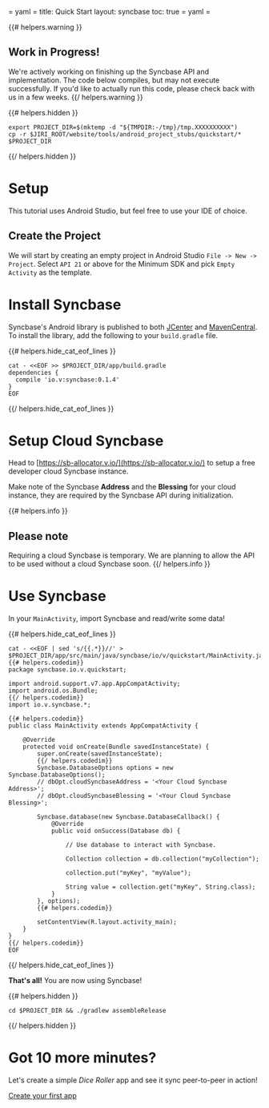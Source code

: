 = yaml =
title: Quick Start
layout: syncbase
toc: true
= yaml =

{{# helpers.warning }}
## Work in Progress!
We're actively working on finishing up the Syncbase API and implementation.
The code below compiles, but may not execute successfully.
If you'd like to actually run this code, please check back with us in a few weeks.
{{/ helpers.warning }}

{{# helpers.hidden }}
<!-- @setupEnvironment @test -->
```
export PROJECT_DIR=$(mktemp -d "${TMPDIR:-/tmp}/tmp.XXXXXXXXXX")
cp -r $JIRI_ROOT/website/tools/android_project_stubs/quickstart/* $PROJECT_DIR
```
{{/ helpers.hidden }}

# Setup
This tutorial uses Android Studio, but feel free to use your IDE of choice.

## Create the Project
We will start by creating an empty project in Android Studio
`File -> New -> Project`.
Select `API 21` or above for the Minimum SDK and pick `Empty Activity` as the
template.

# Install Syncbase
Syncbase's Android library is published to both [JCenter] and [MavenCentral].
To install the library, add the following to your `build.gradle` file.

{{# helpers.hide_cat_eof_lines }}
<!-- @addSyncbaseDependency @test -->
```
cat - <<EOF >> $PROJECT_DIR/app/build.gradle
dependencies {
  compile 'io.v:syncbase:0.1.4'
}
EOF
```
{{/ helpers.hide_cat_eof_lines }}

# Setup Cloud Syncbase
Head to [https://sb-allocator.v.io/](https://sb-allocator.v.io/) to setup a free
developer cloud Syncbase instance.

Make note of the Syncbase **Address** and the **Blessing** for your cloud
instance, they are required by the Syncbase API during initialization.

{{# helpers.info }}
## Please note
Requiring a cloud Syncbase is temporary. We are planning to allow the API to be
used without a cloud Syncbase soon.
{{/ helpers.info }}

# Use Syncbase
In your `MainActivity`, import Syncbase and read/write some data!


{{# helpers.hide_cat_eof_lines }}
<!-- @generateMainActivity @test -->
```
cat - <<EOF | sed 's/{{.*}}//' > $PROJECT_DIR/app/src/main/java/syncbase/io/v/quickstart/MainActivity.java
{{# helpers.codedim}}
package syncbase.io.v.quickstart;

import android.support.v7.app.AppCompatActivity;
import android.os.Bundle;
{{/ helpers.codedim}}
import io.v.syncbase.*;

{{# helpers.codedim}}
public class MainActivity extends AppCompatActivity {

    @Override
    protected void onCreate(Bundle savedInstanceState) {
        super.onCreate(savedInstanceState);
        {{/ helpers.codedim}}
        Syncbase.DatabaseOptions options = new Syncbase.DatabaseOptions();
        // dbOpt.cloudSyncbaseAddress = '<Your Cloud Syncbase Address>';
        // dbOpt.cloudSyncbaseBlessing = '<Your Cloud Syncbase Blessing>';

        Syncbase.database(new Syncbase.DatabaseCallback() {
            @Override
            public void onSuccess(Database db) {

                // Use database to interact with Syncbase.

                Collection collection = db.collection("myCollection");

                collection.put("myKey", "myValue");

                String value = collection.get("myKey", String.class);
            }
        }, options);
        {{# helpers.codedim}}

        setContentView(R.layout.activity_main);
    }
}
{{/ helpers.codedim}}
EOF
```
{{/ helpers.hide_cat_eof_lines }}

**That's all!** You are now using Syncbase!

{{# helpers.hidden }}
<!-- @compile_mayTakeMinutes @test -->
```
cd $PROJECT_DIR && ./gradlew assembleRelease
```
{{/ helpers.hidden }}

# Got 10 more minutes?
Let's create a simple *Dice Roller* app and see it sync peer-to-peer in action!

<a href="/syncbase/first-app.html" class="button-passive">
Create your first app
</a>

[JCenter]: https://bintray.com/vanadium/io.v/vanadium-android
[MavenCentral]: http://repo1.maven.org/maven2/io/v/vanadium-android
